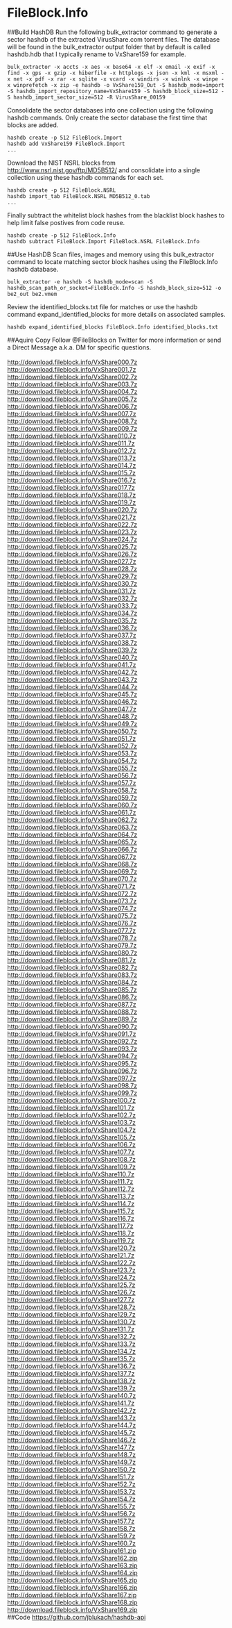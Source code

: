 # FileBlock.Info
##Build HashDB
Run the following bulk_extractor command to generate a sector hashdb of the extracted VirusShare.com torrent files.  The database will be found in the bulk_extractor output folder that by default is called hashdb.hdb that I typically rename to VxShare159 for example.
```
bulk_extractor -x accts -x aes -x base64 -x elf -x email -x exif -x find -x gps -x gzip -x hiberfile -x httplogs -x json -x kml -x msxml -x net -x pdf -x rar -x sqlite -x vcard -x windirs -x winlnk -x winpe -x winprefetch -x zip -e hashdb -o VxShare159_Out -S hashdb_mode=import -S hashdb_import_repository_name=VxShare159 -S hashdb_block_size=512 -S hashdb_import_sector_size=512 -R VirusShare_00159
```
Consolidate the sector databases into one collection using the following hashdb commands.  Only create the sector database the first time that blocks are added.
```
hashdb create -p 512 FileBlock.Import
hashdb add VxShare159 FileBlock.Import
...
```
Download the NIST NSRL blocks from http://www.nsrl.nist.gov/ftp/MD5B512/ and consolidate into a single collection using these hashdb commands for each set.
```
hashdb create -p 512 FileBlock.NSRL
hashdb import_tab FileBlock.NSRL MD5B512_0.tab
...
```
Finally subtract the whitelist block hashes from the blacklist block hashes to help limit false postives from code reuse.
```
hashdb create -p 512 FileBlock.Info
hashdb subtract FileBlock.Import FileBlock.NSRL FileBlock.Info
```
##Use HashDB
Scan files, images and memory using this bulk_extractor command to locate matching sector block hashes using the FileBlock.Info hashdb database.
```
bulk_extractor -e hashdb -S hashdb_mode=scan -S hashdb_scan_path_or_socket=FileBlock.Info -S hashdb_block_size=512 -o be2_out be2.vmem 
```
Review the identified_blocks.txt file for matches or use the hashdb command expand_identified_blocks for more details on associated samples.
```
hashdb expand_identified_blocks FileBlock.Info identified_blocks.txt
```
##Aquire Copy
Follow @FileBlocks on Twitter for more information or send a Direct Message a.k.a. DM for specific questions.
<br><br>
http://download.fileblock.info/VxShare000.7z<br>
http://download.fileblock.info/VxShare001.7z<br>
http://download.fileblock.info/VxShare002.7z<br>
http://download.fileblock.info/VxShare003.7z<br>
http://download.fileblock.info/VxShare004.7z<br>
http://download.fileblock.info/VxShare005.7z<br>
http://download.fileblock.info/VxShare006.7z<br>
http://download.fileblock.info/VxShare007.7z<br>
http://download.fileblock.info/VxShare008.7z<br>
http://download.fileblock.info/VxShare009.7z<br>
http://download.fileblock.info/VxShare010.7z<br>
http://download.fileblock.info/VxShare011.7z<br>
http://download.fileblock.info/VxShare012.7z<br>
http://download.fileblock.info/VxShare013.7z<br>
http://download.fileblock.info/VxShare014.7z<br>
http://download.fileblock.info/VxShare015.7z<br>
http://download.fileblock.info/VxShare016.7z<br>
http://download.fileblock.info/VxShare017.7z<br>
http://download.fileblock.info/VxShare018.7z<br>
http://download.fileblock.info/VxShare019.7z<br>
http://download.fileblock.info/VxShare020.7z<br>
http://download.fileblock.info/VxShare021.7z<br>
http://download.fileblock.info/VxShare022.7z<br>
http://download.fileblock.info/VxShare023.7z<br>
http://download.fileblock.info/VxShare024.7z<br>
http://download.fileblock.info/VxShare025.7z<br>
http://download.fileblock.info/VxShare026.7z<br>
http://download.fileblock.info/VxShare027.7z<br>
http://download.fileblock.info/VxShare028.7z<br>
http://download.fileblock.info/VxShare029.7z<br>
http://download.fileblock.info/VxShare030.7z<br>
http://download.fileblock.info/VxShare031.7z<br>
http://download.fileblock.info/VxShare032.7z<br>
http://download.fileblock.info/VxShare033.7z<br>
http://download.fileblock.info/VxShare034.7z<br>
http://download.fileblock.info/VxShare035.7z<br>
http://download.fileblock.info/VxShare036.7z<br>
http://download.fileblock.info/VxShare037.7z<br>
http://download.fileblock.info/VxShare038.7z<br>
http://download.fileblock.info/VxShare039.7z<br>
http://download.fileblock.info/VxShare040.7z<br>
http://download.fileblock.info/VxShare041.7z<br>
http://download.fileblock.info/VxShare042.7z<br>
http://download.fileblock.info/VxShare043.7z<br>
http://download.fileblock.info/VxShare044.7z<br>
http://download.fileblock.info/VxShare045.7z<br>
http://download.fileblock.info/VxShare046.7z<br>
http://download.fileblock.info/VxShare047.7z<br>
http://download.fileblock.info/VxShare048.7z<br>
http://download.fileblock.info/VxShare049.7z<br>
http://download.fileblock.info/VxShare050.7z<br>
http://download.fileblock.info/VxShare051.7z<br>
http://download.fileblock.info/VxShare052.7z<br>
http://download.fileblock.info/VxShare053.7z<br>
http://download.fileblock.info/VxShare054.7z<br>
http://download.fileblock.info/VxShare055.7z<br>
http://download.fileblock.info/VxShare056.7z<br>
http://download.fileblock.info/VxShare057.7z<br>
http://download.fileblock.info/VxShare058.7z<br>
http://download.fileblock.info/VxShare059.7z<br>
http://download.fileblock.info/VxShare060.7z<br>
http://download.fileblock.info/VxShare061.7z<br>
http://download.fileblock.info/VxShare062.7z<br>
http://download.fileblock.info/VxShare063.7z<br>
http://download.fileblock.info/VxShare064.7z<br>
http://download.fileblock.info/VxShare065.7z<br>
http://download.fileblock.info/VxShare066.7z<br>
http://download.fileblock.info/VxShare067.7z<br>
http://download.fileblock.info/VxShare068.7z<br>
http://download.fileblock.info/VxShare069.7z<br>
http://download.fileblock.info/VxShare070.7z<br>
http://download.fileblock.info/VxShare071.7z<br>
http://download.fileblock.info/VxShare072.7z<br>
http://download.fileblock.info/VxShare073.7z<br>
http://download.fileblock.info/VxShare074.7z<br>
http://download.fileblock.info/VxShare075.7z<br>
http://download.fileblock.info/VxShare076.7z<br>
http://download.fileblock.info/VxShare077.7z<br>
http://download.fileblock.info/VxShare078.7z<br>
http://download.fileblock.info/VxShare079.7z<br>
http://download.fileblock.info/VxShare080.7z<br>
http://download.fileblock.info/VxShare081.7z<br>
http://download.fileblock.info/VxShare082.7z<br>
http://download.fileblock.info/VxShare083.7z<br>
http://download.fileblock.info/VxShare084.7z<br>
http://download.fileblock.info/VxShare085.7z<br>
http://download.fileblock.info/VxShare086.7z<br>
http://download.fileblock.info/VxShare087.7z<br>
http://download.fileblock.info/VxShare088.7z<br>
http://download.fileblock.info/VxShare089.7z<br>
http://download.fileblock.info/VxShare090.7z<br>
http://download.fileblock.info/VxShare091.7z<br>
http://download.fileblock.info/VxShare092.7z<br>
http://download.fileblock.info/VxShare093.7z<br>
http://download.fileblock.info/VxShare094.7z<br>
http://download.fileblock.info/VxShare095.7z<br>
http://download.fileblock.info/VxShare096.7z<br>
http://download.fileblock.info/VxShare097.7z<br>
http://download.fileblock.info/VxShare098.7z<br>
http://download.fileblock.info/VxShare099.7z<br>
http://download.fileblock.info/VxShare100.7z<br>
http://download.fileblock.info/VxShare101.7z<br>
http://download.fileblock.info/VxShare102.7z<br>
http://download.fileblock.info/VxShare103.7z<br>
http://download.fileblock.info/VxShare104.7z<br>
http://download.fileblock.info/VxShare105.7z<br>
http://download.fileblock.info/VxShare106.7z<br>
http://download.fileblock.info/VxShare107.7z<br>
http://download.fileblock.info/VxShare108.7z<br>
http://download.fileblock.info/VxShare109.7z<br>
http://download.fileblock.info/VxShare110.7z<br>
http://download.fileblock.info/VxShare111.7z<br>
http://download.fileblock.info/VxShare112.7z<br>
http://download.fileblock.info/VxShare113.7z<br>
http://download.fileblock.info/VxShare114.7z<br>
http://download.fileblock.info/VxShare115.7z<br>
http://download.fileblock.info/VxShare116.7z<br>
http://download.fileblock.info/VxShare117.7z<br>
http://download.fileblock.info/VxShare118.7z<br>
http://download.fileblock.info/VxShare119.7z<br>
http://download.fileblock.info/VxShare120.7z<br>
http://download.fileblock.info/VxShare121.7z<br>
http://download.fileblock.info/VxShare122.7z<br>
http://download.fileblock.info/VxShare123.7z<br>
http://download.fileblock.info/VxShare124.7z<br>
http://download.fileblock.info/VxShare125.7z<br>
http://download.fileblock.info/VxShare126.7z<br>
http://download.fileblock.info/VxShare127.7z<br>
http://download.fileblock.info/VxShare128.7z<br>
http://download.fileblock.info/VxShare129.7z<br>
http://download.fileblock.info/VxShare130.7z<br>
http://download.fileblock.info/VxShare131.7z<br>
http://download.fileblock.info/VxShare132.7z<br>
http://download.fileblock.info/VxShare133.7z<br>
http://download.fileblock.info/VxShare134.7z<br>
http://download.fileblock.info/VxShare135.7z<br>
http://download.fileblock.info/VxShare136.7z<br>
http://download.fileblock.info/VxShare137.7z<br>
http://download.fileblock.info/VxShare138.7z<br>
http://download.fileblock.info/VxShare139.7z<br>
http://download.fileblock.info/VxShare140.7z<br>
http://download.fileblock.info/VxShare141.7z<br>
http://download.fileblock.info/VxShare142.7z<br>
http://download.fileblock.info/VxShare143.7z<br>
http://download.fileblock.info/VxShare144.7z<br>
http://download.fileblock.info/VxShare145.7z<br>
http://download.fileblock.info/VxShare146.7z<br>
http://download.fileblock.info/VxShare147.7z<br>
http://download.fileblock.info/VxShare148.7z<br>
http://download.fileblock.info/VxShare149.7z<br>
http://download.fileblock.info/VxShare150.7z<br>
http://download.fileblock.info/VxShare151.7z<br>
http://download.fileblock.info/VxShare152.7z<br>
http://download.fileblock.info/VxShare153.7z<br>
http://download.fileblock.info/VxShare154.7z<br>
http://download.fileblock.info/VxShare155.7z<br>
http://download.fileblock.info/VxShare156.7z<br>
http://download.fileblock.info/VxShare157.7z<br>
http://download.fileblock.info/VxShare158.7z<br>
http://download.fileblock.info/VxShare159.7z<br>
http://download.fileblock.info/VxShare160.7z<br>
http://download.fileblock.info/VxShare161.zip<br>
http://download.fileblock.info/VxShare162.zip<br>
http://download.fileblock.info/VxShare163.zip<br>
http://download.fileblock.info/VxShare164.zip<br>
http://download.fileblock.info/VxShare165.zip<br>
http://download.fileblock.info/VxShare166.zip<br>
http://download.fileblock.info/VxShare167.zip<br>
http://download.fileblock.info/VxShare168.zip<br>
http://download.fileblock.info/VxShare169.zip<br>
##Code
https://github.com/jblukach/hashdb-api
